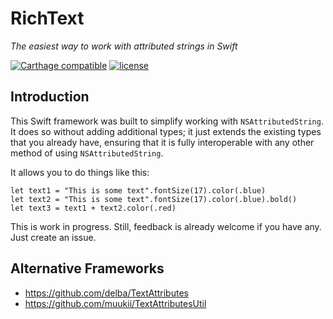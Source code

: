 # RichText
*The easiest way to work with attributed strings in Swift*

[![Carthage compatible](https://img.shields.io/badge/Carthage-compatible-4BC51D.svg?style=flat)](https://github.com/Carthage/Carthage) [![license](https://img.shields.io/github/license/mashape/apistatus.svg)]()

## Introduction
This Swift framework was built to simplify working with `NSAttributedString`. It does
so without adding additional types; it just extends the existing types that you already have,
ensuring that it is fully interoperable with any other method of using `NSAttributedString`.

It allows you to do things like this:

    let text1 = "This is some text".fontSize(17).color(.blue)
    let text2 = "This is some text".fontSize(17).color(.blue).bold()
    let text3 = text1 + text2.color(.red)

This is work in progress. Still, feedback is already welcome if you have any. Just create an issue.

## Alternative Frameworks

- https://github.com/delba/TextAttributes
- https://github.com/muukii/TextAttributesUtil
